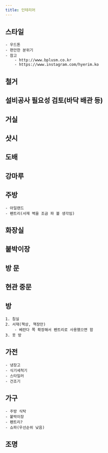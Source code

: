 ```yaml
---
title: 인테리어
---
```


## 스타일
	- 우드톤
	- 편안한 분위기
	- 참고
		- http://www.bplusm.co.kr
		- https://www.instagram.com/hyerim.ko

## 철거

## 설비공사 필요성 검토(바닥 배관 등)

## 거실

## 샷시

## 도배

## 강마루

## 주방
	- 아일랜드
	- 펜트리(서재 벽을 조금 파 볼 생각임)

## 화장실

## 붙박이장

## 방 문

## 현관 중문

## 방
	1. 침실
	2. 서재(책상, 책장만)
		- 베란다 쪽 확장해서 펜트리로 사용했으면 함
	3. 옷 방

## 가전
	- 냉장고
	- 식기세척기
	- 스타일러
	- 건조기

## 가구
	- 주방 식탁
	- 붙박이장
	- 펜트리?
	- 쇼파(우선순위 낮음)

## 조명
